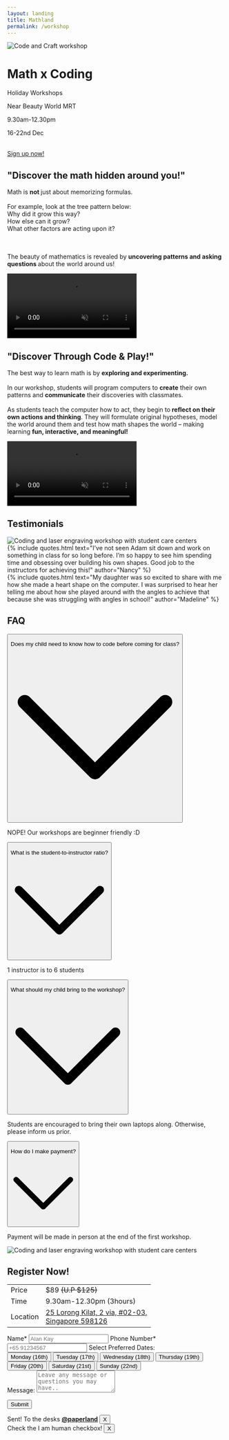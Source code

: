 ```yaml
---
layout: landing
title: Mathland
permalink: /workshop
---
```


<!-- Hero image -->
<img rel="preload" class="absolute top-0 left-0 w-screen h-[44vh] object-cover brightness-50 -z-10 sm:h-[60vh]" src="/assets/lib/landing/knowledge_park_16x9.webp" alt="Code and Craft workshop">
<!-- Hero text -->
<h1 class="text-5xl font-bold tracking-tighter lg:text-9xl">Math x Coding</h1>
<p class="ml-2 text-white">Holiday Workshops</p>
<p class="mt-4 ml-2 text-white">Near Beauty World MRT</p>
<p class="ml-2 text-white">9.30am-12.30pm</p>
<p class="ml-2 text-white">16-22nd Dec</p>
<br>
<a href="/workshop/#register" class="px-4 py-2 ml-2 rounded-md bg-primary internal-link">Sign up now!</a>




<!-- Tree section -->
<section class="my-20">
<h2 class="my-8 text-2xl lg:text-4xl">"Discover the math hidden around you!"</h2>

Math is <strong > not </strong > just about memorizing formulas.
<br>
<br>
For example, look at the tree pattern below:
<br>
Why did it grow this way?
 <br>
  How else can it grow?
  <br>
  What other factors are acting upon it?
  
  <br><br>
The beauty of mathematics is revealed by <strong class="text-orange-500">uncovering patterns and asking questions </strong> about the world around us!

<video class="object-cover w-full h-full mt-8 rounded-md"  src="/assets/lib/landing/tree.mp4"   alt="Turtle graphics tree" autoplay loop muted playsinline />
</section>



<!-- Knowledge Park section -->
<section class="my-32">
<h2 class="my-8 text-3xl lg:text-4xl">"Discover Through Code & Play!"</h2>

The best way to learn math is by <strong class="text-orange-500">exploring and experimenting. </strong>
<br>
<br>
In our workshop, students will program computers to <strong class="text-orange-500">create</strong> their own patterns and <strong class="text-orange-500">communicate</strong> their discoveries with classmates.
<br>
<br>
 As students teach the computer how to act, they begin to<strong class="text-orange-500"> reflect on their own actions and thinking</strong>.
 They will formulate original hypotheses, model the world around them and test how math shapes the world – making learning <strong class="text-orange-500">fun, interactive, and meaningful!</strong>

<video class="object-cover w-full h-full mt-8 rounded-md" src="/assets/lib/landing/knowledge_park.mp4" alt="Math and Coding workshop with student care centers" autoplay loop muted playsinline />

</section>




<!-- Feedback -->
<section class="my-32">
<h2 class="my-8 text-3xl lg:text-4xl">Testimonials</h2>

<img class="object-cover w-full h-full mt-8 rounded-md" src="/assets/lib/landing/senang_16x9.webp" alt="Coding and laser engraving workshop with student care centers">

<div class="mt-8 grid-container">
    {% include quotes.html 
        text="I’ve not seen Adam sit down and work on something in class for so long before. I’m so happy to see him spending time and obsessing over building his own shapes. Good job to the instructors for achieving this!"
        author="Nancy"
    %}
    <br>
    {% include quotes.html 
        text="My daughter was so excited to share with me how she made a heart shape on the computer. I was surprised to hear her telling me about how she played around with the angles to achieve that because she was struggling with angles in school!"
        author="Madeline"
    %}
</div>
</section>



<!-- FAQ -->
<section class="my-32">
<h2 class="my-8 text-3xl lg:text-4xl">FAQ</h2>
<div class="max-w-xl space-y-4 sm:mx-auto lg:max-w-2xl">
    <!-- Question -->
    <div class="border-b">
        <button type="button" aria-label="Open item" title="Open item" class="flex items-center justify-between w-full p-4 focus:outline-none" onclick="toggleAccordion(this)">
            <p class="text-left">Does my child need to know how to code before coming for class?</p>
            <svg viewBox="0 0 24 24" class="w-3 text-gray-600 transition-transform duration-200"><polyline fill="none" stroke="currentColor" stroke-width="2" stroke-linecap="round" stroke-miterlimit="10" points="2,7 12,17 22,7" stroke-linejoin="round"></polyline></svg>
        </button>
        <div class="hidden p-4 pt-0"><p class="text-gray-700">NOPE! Our workshops are beginner friendly :D</p></div>
    </div>
    <!-- Question -->
    <div class="border-b">
        <button type="button" aria-label="Open item" title="Open item" class="flex items-center justify-between w-full p-4 focus:outline-none" onclick="toggleAccordion(this)">
            <p class="text-left">What is the student-to-instructor ratio?</p>
            <svg viewBox="0 0 24 24" class="w-3 text-gray-600 transition-transform duration-200"><polyline fill="none" stroke="currentColor" stroke-width="2" stroke-linecap="round" stroke-miterlimit="10" points="2,7 12,17 22,7" stroke-linejoin="round"></polyline></svg>
        </button>
        <div class="hidden p-4 pt-0"><p class="text-gray-700">1 instructor is to 6 students</p></div>
    </div>
    <!-- Question -->
    <div class="border-b">
        <button type="button" aria-label="Open item" title="Open item" class="flex items-center justify-between w-full p-4 focus:outline-none" onclick="toggleAccordion(this)">
            <p class="text-left">What should my child bring to the workshop?</p>
            <svg viewBox="0 0 24 24" class="w-3 text-gray-600 transition-transform duration-200"><polyline fill="none" stroke="currentColor" stroke-width="2" stroke-linecap="round" stroke-miterlimit="10" points="2,7 12,17 22,7" stroke-linejoin="round"></polyline></svg>
        </button>
        <div class="hidden p-4 pt-0"><p class="text-gray-700">Students are encouraged to bring their own laptops along. Otherwise, please inform us prior.</p></div>
    </div>
    <!-- Question -->
    <div class="border-b">
        <button type="button" aria-label="Open item" title="Open item" class="flex items-center justify-between w-full p-4 focus:outline-none" onclick="toggleAccordion(this)">
            <p class="text-left">How do I make payment?</p>
            <svg viewBox="0 0 24 24" class="w-3 text-gray-600 transition-transform duration-200"><polyline fill="none" stroke="currentColor" stroke-width="2" stroke-linecap="round" stroke-miterlimit="10" points="2,7 12,17 22,7" stroke-linejoin="round"></polyline></svg>
        </button>
        <div class="hidden p-4 pt-0"><p class="text-gray-700">Payment will be made in person at the end of the first workshop. </p></div>
    </div>
</div>
</section>




<!-- Form section -->
<section class="my-32 lg:mx-24 lg:flex lg:justify-center" id="register">
<div class="my-8 lg:h-1/4 lg:w-1/2 lg:mr-20">
    <!-- Senang -->
    <img class="object-cover w-full h-full rounded-md" src="/assets/lib/landing/ananias_16x9.webp" alt="Coding and laser engraving workshop with student care centers">
    <h2 class="my-8 text-3xl lg:text-4xl">Register Now!</h2>
    <table class="table-auto lg:mr-8">
      <tbody>
        <tr>
          <td class="p-2 border">Price</td>
          <td class="p-2 border">$89 <s>(U.P $125)</s></td>
        </tr>
        <tr>
          <td class="p-2 border">Time</td>
          <td class="p-2 border">9.30am-12.30pm (3hours)</td>
        </tr>
        <tr>
          <td class="p-2 border">Location</td>
          <td class="p-2 border">
          <a href="https://maps.app.goo.gl/5v3MjQVbC2U2uQ6q9">25 Lorong Kilat, 2 via, #02-03,<br>
            Singapore 598126 </a></td>
        </tr>
      </tbody>
    </table>
</div>

<!-- Form -->
<form id="lettertopaperland" class="flex flex-col p-6 my-8 space-y-4 rounded-lg w-full shadow-lg bg-primary-light" accept-charset="UTF-8" action="https://india.fly.dev/proxy/apps/guru/workshop" method="POST">
    <!-- Name -->
    <label for="name-input" class="font-medium text-text">Name*</label>
    <input id="name-input" type="text" name="name" placeholder="Alan Kay" class="w-full p-2 border border-gray-300 rounded-md focus:outline-none focus:ring-2 focus:ring-primary" />
    <!-- Phone number -->
    <label for="phone-input" class="font-medium text-text">Phone Number*</label>
    <input id="phone-input" type="tel" name="phone" placeholder="+65 91234567" class="w-full p-2 border border-gray-300 rounded-md focus:outline-none focus:ring-2 focus:ring-primary" required />
    <!-- Multiple Date Selection -->
    <label class="font-medium text-text">Select Preferred Dates:</label>
    <div class="grid grid-cols-1 gap-3 sm:grid-cols-2" id="date-selection-container">
        <!-- Monday -->
        <button 
          type="button" 
          class="p-3 text-center text-gray-800 bg-white border rounded-md"
          onclick="this.blur(); toggleDate(this, 'Monday (16th)')"
        >
          Monday (16th)
        </button>
        <!-- Tuesday -->
        <button 
          type="button" 
          class="p-3 text-center text-gray-800 bg-white border rounded-md"
          onclick="this.blur(); toggleDate(this, 'Tuesday (17th)')"
        >
          Tuesday (17th)
        </button>
        <!-- Wednesday -->
        <button 
          type="button" 
          class="p-3 text-center text-gray-800 bg-white border rounded-md"
          onclick="this.blur(); toggleDate(this, 'Wednesday (18th)')"
        >
          Wednesday (18th)
        </button>
        <!-- Thursday -->
        <button 
          type="button" 
          class="p-3 text-center text-gray-800 bg-white border rounded-md"
          onclick="this.blur(); toggleDate(this, 'Thursday (19th)')"
        >
          Thursday (19th)
        </button>
        <!-- Friday -->
        <button 
          type="button" 
          class="p-3 text-center text-gray-800 bg-white border rounded-md"
          onclick="this.blur(); toggleDate(this, 'Friday (20th)')"
        >
          Friday (20th)
        </button>
        <!-- Saturday -->
        <button 
          type="button" 
          class="p-3 text-center text-gray-800 bg-white border rounded-md"
          onclick="this.blur(); toggleDate(this, 'Saturday (21st)')"
        >
          Saturday (21st)
        </button>
        <!-- Sunday -->
        <button 
          type="button" 
          class="p-3 text-center text-gray-800 bg-white border rounded-md"
          onclick="this.blur(); toggleDate(this, 'Sunday (22nd)')"
        >
          Sunday (22nd)
        </button>
    </div>

<input type="hidden" name="selected_dates" id="selected-dates" />
<input type="hidden" name="return_url" value="{{ page.url | absolute_url }}" />

<div class="flex justify-center">
 <label for="message-input" class="font-medium text-text">Message:</label>
  <textarea id="message-input" name="message" rows="3" placeholder="Leave any message or questions you may have.." class="ml-5 w-full p-2 border border-gray-300 rounded-md focus:outline-none focus:ring-2 focus:ring-primary"></textarea>
    <!-- <div class="h-captcha" data-sitekey="7688737e-8d00-4c1e-acdc-828ee1c02e08"></div> -->
    <!-- <script src="https://js.hcaptcha.com/1/api.js" async defer></script> -->
</div>

<button type="submit" class="px-4 py-2 text-white rounded-md bg-primary hover:bg-primary-dark focus:outline-none focus:ring-2 focus:ring-primary">Submit</button>
</form>

<!-- Successful toast -->
<div class="fixed z-50 hidden bottom-4 right-4" id="toast-good">
  <div class="flex items-center p-4 text-green-700 bg-green-100 border border-green-400 rounded-md shadow-lg">
      <i class="mr-2 fa fa-check-circle"></i>
      <span>Sent! To the desks <a class="text-blue-600 underline" href="/about"><b>@paperland</b></a></span>
      <button class="ml-auto text-gray-500 hover:text-gray-700 focus:outline-none" onclick="document.getElementById('toast-good').style.display = 'none';">X</button>
  </div>
</div>

<!-- Failure toast -->
<div class="fixed z-50 hidden bottom-4 right-4" id="toast-bad">
  <div class="flex items-center p-4 text-red-700 bg-red-100 border border-red-400 rounded-md shadow-lg">
      <i class="mr-2 fa fa-check-circle"></i>
      <span>Check the I am human checkbox!</span>
      <button class="ml-auto text-gray-500 hover:text-gray-700 focus:outline-none" onclick="document.getElementById('toast-bad').style.display = 'none';">X</button>
  </div>
</div>
</section>






<script>
    // form script
    const urlParams = new URLSearchParams(window.location.search);
    if (urlParams.get('sent') == "true") {
        const element = document.getElementById('toast-good');
        element.style.display = 'block'; // Show the element
    } else if (urlParams.get('sent') == "false") {
        const element = document.getElementById('toast-bad');
        element.style.display = 'block'; // Show the element
    }

    // date selection script
    const selectedDates = new Set();

    function toggleDate(button, date) {
    if (selectedDates.has(date)) {
      selectedDates.delete(date);
      button.classList.remove("bg-primary");
      button.classList.add("bg-white", "text-gray-800");
    } else {
      selectedDates.add(date);
      button.classList.add("bg-primary");
      button.classList.remove("bg-white", "text-gray-800");
    }

    // Update the hidden input with selected dates
    document.getElementById('selected-dates').value = Array.from(selectedDates).join(', ');
  }

    // Accordion Script
    function toggleAccordion(button) {
        const content = button.nextElementSibling;
        const icon = button.querySelector('svg');

        if (content.classList.contains('hidden')) {
            // Open accordion
            content.classList.remove('hidden');
            icon.classList.add('rotate-180');
        } else {
            // Close accordion
            content.classList.add('hidden');
            icon.classList.remove('rotate-180');
        }
    }
</script>
